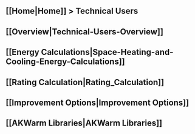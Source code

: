 ## [[Home|Home]] > Technical Users

## [[Overview|Technical-Users-Overview]]

## [[Energy Calculations|Space-Heating-and-Cooling-Energy-Calculations]]

## [[Rating Calculation|Rating_Calculation]]

## [[Improvement Options|Improvement Options]]

## [[AKWarm Libraries|AKWarm Libraries]]